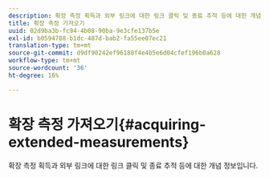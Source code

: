 ```yaml
---
description: 확장 측정 획득과 외부 링크에 대한 링크 클릭 및 종료 추적 등에 대한 개념 정보입니다.
title: 확장 측정 가져오기
uuid: 02d9ba3b-fc94-4b08-90ba-9e3cfe137b5e
exl-id: b0594788-b1dc-487d-bab2-fa55ee07ec21
translation-type: tm+mt
source-git-commit: d9df90242ef96188f4e4b5e6d04cfef196b0a628
workflow-type: tm+mt
source-wordcount: '36'
ht-degree: 16%

---
```


# 확장 측정 가져오기{#acquiring-extended-measurements}

확장 측정 획득과 외부 링크에 대한 링크 클릭 및 종료 추적 등에 대한 개념 정보입니다.

